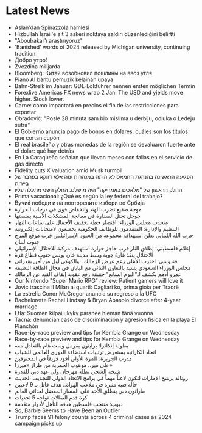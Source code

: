 # Latest News
-  Aslan'dan Spinazzola hamlesi
-  Hizbullah İsrail'e ait 3 askeri noktaya saldırı düzenlediğini belirtti
-  "Aboubakar'ı araştırıyoruz"
-  'Banished' words of 2024 released by Michigan university, continuing tradition
-  Добро утро!
-  Zvezdina milijarda
-  Bloomberg: Китай возобновил пошлины на ввоз угля
-  Piano AI bantu pemuzik kelainan upaya
-  Bahn-Streik im Januar: GDL-Lokführer nennen ersten möglichen Termin
-  Forexlive Americas FX news wrap 2 Jan: The USD and yields move higher. Stock lower.
-  Carne: cómo impactará en precios el fin de las restricciones para exportar
-  Obradović: "Posle 28 minuta sam bio mislima u derbiju, odluka o Ledeju sutra"
-  El Gobierno anuncia pago de bonos en dólares: cuáles son los titulos que cortan cupón
-  El real brasileño y otras monedas de la región se devaluaron fuerte ante el dólar: qué hay detrás
-  En La Caraqueña señalan que llevan meses con fallas en el servicio de gas directo
-  Fidelity cuts X valuation amid Musk turmoil
-  הפגיעה הראשונה בהנהגת החמאס לא היתה במנהרות עזה אלא דווקא בפרבר של ביירות
-  החלק הראשון של "מלאכים באמריקה" היה מושלם. החלק השני מתעלה עליו
-  Prima vacacional: ¿Qué es según la ley federal del trabajo?
-  Вучиќ победи и на повторените избори во Србија
-  موجة صقيع تضرب الهند وانخفاض قوى فى درجات الحرارة
-  جوجل تحتل الصدارة فى معالجة المشكلات الأمنية بمنصتها
-  متحدث مجلس الوزراء: اقتصار خطة تخفيف الأحمال على ساعات النهار
-  التنظيم والإدارة: المتقدمون للوظائف الحكومية يخضعون لامتحانات إلكترونية
-  حزب الله اللبناني يعلن استهدافه مجموعة من الجنود الإسرائيليين قرب موقع المرج جنوب لبنان
-  إعلام فلسطيني: إطلاق النار قرب حاجز حوارة استهدف مركبة للاحتلال الإسرائيلي
-  الاحتلال ينفذ غارة جوية وسط مدينة خان يونس جنوب قطاع غزة
-  قندوسي: اخترت الأهلي رغم عرض الزمالك.. والكوكى أول من آمن بقدراتى
-  مجلس الوزراء السعودي يشيد بالتعاون الثنائي مع اليابان في مجال الطاقة النظيفة
-  عمرو أدهم يكشف لـ"اليوم السابع" حقيقة رفع عقوبة إيقاف القيد عن الزمالك
-  Our Nintendo "Super Mario RPG" review: Patient gamers will love it
-  Jovic trascina il Milan ai quarti: Cagliari ko, prima gioia per Traorè
-  La estrella Conor McGregor anuncia su regreso a la UFC
-  Bachelorette Rachel Lindsay & Bryan Abasolo divorce after 4-year marriage
-  Etla: Suomen kilpailukyky paranee hieman tänä vuonna
-  Tacna: denuncian caso de discriminación y agresión física en la playa El Planchón
-  Race-by-race preview and tips for Kembla Grange on Wednesday
-  Race-by-race preview and tips for Kembla Grange on Wednesday
-  بطولة إنكلترا: برايتون يفرمل وست هام بالتعادل معه
-  اتحاد الكاراتيه يستعرض ترتيبات استضافة الدوري العالمي للشباب
-  مدرب الجزيرة: للمرة الأولى أقود فريقاً في المحترفين
-  علي مير.. موهوب الحمرية من طراز «ميرزا»
-  شيخة الشحي بطلة مهرجان ولي عهد دبي للقدرة
-  رونالد يرشح الإمارات لتكون لاعباً مهماً في برامج الاتحاد الدولي للتجديف الحديث
-  حالة فنية مثيرة في ملاعب الهواة.. هدف قاتل بـ 9 لاعبين
-  ماراثون دبي ينطلق الأحد على المسار المفضل لعدائي العالم
-  كرة قدم الصالات تواجه 5 تحديات
-  دبوب: منتخب فلسطين هدفه التأهل لأدوار متقدمة
-  So, Barbie Seems to Have Been an Outlier
-  Trump faces 91 felony counts across 4 criminal cases as 2024 campaign picks up
